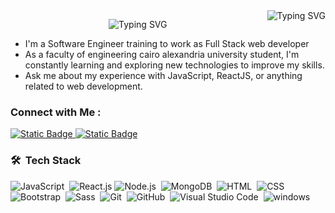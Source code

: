 <img align="right" src="https://readme-typing-svg.demolab.com?font=Rubik&duration=2000&pause=100&background=000000&center=true&vCenter=true&multiline=true&repeat=false&width=254&height=179&lines=from+ME+import+*;while+True%3A;++++eat();++++code();++++sleep()" alt="Typing SVG" />

<!-- Typing SVG by DenverCoder1 - https://github.com/DenverCoder1/readme-typing-svg -->
<p align="center">
<img src="https://readme-typing-svg.demolab.com?font=Fira+Code&size=22&pause=1945&color=5A6BF7&width=435&lines=Welcome+to+Hazem+Sabry's+profile;I'am+Happy+to+get+you+to+here!" alt="Typing SVG" />
</p> 

- I'm a Software Engineer training to work as Full Stack web developer
- As a  faculty of engineering cairo alexandria university student, I'm constantly learning and exploring new technologies to improve my skills.
- Ask me about my experience with JavaScript, ReactJS, or anything related to web development.
<!--- Check out my portfolio at https://yousef-dergham.netlify.app/ to see some of the projects I've worked on.-->


### Connect with Me :

<a href="https://www.linkedin.com/in/hazem-sabry-1b1ab021a/" target="_blank"><img alt="Static Badge" src="https://img.shields.io/badge/Hazem%20Sabry-0077B5?style=for-the-badge&logo=Linkedin&logoColor=white">
</a>
<a href="https://wa.me/+201117176767" target="_blank"><img alt="Static Badge" src="https://img.shields.io/badge/Hazem%20Sabry-25D366?style=for-the-badge&logo=Whatsapp&logoColor=white">
</a>
### 🛠 &nbsp;Tech Stack
![JavaScript](https://img.shields.io/badge/-JavaScript-05122A?style=flat&logo=javascript)&nbsp;
![React.js](https://img.shields.io/badge/-React-05122A?style=flat&logo=react)
![Node.js](https://img.shields.io/badge/-Node.js-05122A?style=flat&logo=node.js&logoColor=339933)&nbsp;
![MongoDB](https://img.shields.io/badge/-MongoDB-05122A?style=flat&logo=MongoDB)&nbsp;
![HTML](https://img.shields.io/badge/-HTML-05122A?style=flat&logo=HTML5)&nbsp;
![CSS](https://img.shields.io/badge/-CSS-05122A?style=flat&logo=CSS3&logoColor=1572B6)&nbsp;
![Bootstrap](https://img.shields.io/badge/-Bootstrap-05122A?style=flat&logo=bootstrap&logoColor=563D7C)&nbsp;
![Sass](https://img.shields.io/badge/-Sass-05122A?style=flat&logo=sass)&nbsp;
![Git](https://img.shields.io/badge/-Git-05122A?style=flat&logo=git)&nbsp;
![GitHub](https://img.shields.io/badge/-GitHub-05122A?style=flat&logo=github)&nbsp;
![Visual Studio Code](https://img.shields.io/badge/-Visual%20Studio%20Code-05122A?style=flat&logo=visual-studio-code&logoColor=007ACC)&nbsp;
![windows](https://img.shields.io/badge/-Windows-05122A?style=flat&logo=windows10&logoColor=%230078D4)&nbsp;

